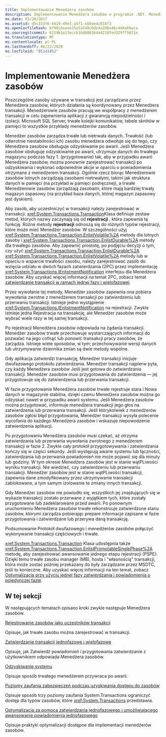 ```yaml
---
title: Implementowanie Menedżera zasobów
description: Implementowanie Menedżera zasobów w programie .NET. Menedżer zasobów zarządza zasobami używanymi w transakcjach. Menedżer transakcji koordynuje akcje Menedżera zasobów.
ms.date: 03/30/2017
ms.assetid: d5c153f6-4419-49e3-a5f1-a50ae4c81bf3
ms.openlocfilehash: bf40c6eaee35a5a548c6de4a286e46c4d4a66aca
ms.sourcegitcommit: 6219b1e1feccb16d88656444210fed3297f5611e
ms.translationtype: MT
ms.contentlocale: pl-PL
ms.lasthandoff: 06/22/2020
ms.locfileid: "85141852"
---
```

# <a name="implementing-a-resource-manager"></a>Implementowanie Menedżera zasobów
Poszczególne zasoby używane w transakcji jest zarządzane przez Menedżera zasobów, których działania są koordynowany przez Menedżera transakcji. Menedżerowie zasobów pracują we współpracy z menedżerem transakcji w celu zapewnienia aplikacji z gwarancją niepodzielności i izolacji. Microsoft SQL Server, trwałe kolejki komunikatów, tabele skrótów w pamięci to wszystkie przykłady menedżerów zasobów.  
  
 Menedżer zasobów zarządza trwałe lub nietrwała danych. Trwałość (lub odwrotnie niestabilności ich) zasobu menedżera odwołuje się do tego, czy Menedżera zasobów obsługuje odzyskiwanie po awarii. Jeśli Menedżera zasobów obsługuje odzyskiwanie po awarii, utrzymuje danych do trwałego magazynu podczas fazy 1. (przygotowanie) tak, aby w przypadku awarii Menedżera zasobów, można ponownie zarejestrować transakcji po odzyskiwania i wykonać odpowiednie akcje w oparciu o powiadomienia otrzymane z menedżerem transakcji. Ogólnie rzecz biorąc Menedżerowie zasobów lotnych zarządzają zasobami nietrwałymi, takimi jak struktura danych w pamięci (na przykład w pamięci podręcznej), a trwałe Menedżerowie zasobów zarządzają zasobami, które mają bardziej trwały magazyn zapasowy (na przykład baza danych, której magazyn zapasowy jest dyskiem).  
  
 Aby zasób, aby uczestniczyć w transakcji należy zarejestrować w transakcji. <xref:System.Transactions.Transaction>Klasa definiuje zestaw metod, których nazwy zaczynają się od **rejestracji** , która zapewnia tę funkcję. Różne metody **rejestracji** odnoszą się do różnych typów rejestracji, które może mieć Menedżer zasobów. W szczególności użyj <xref:System.Transactions.Transaction.EnlistVolatile%2A> metody dla lotnych zasoby i <xref:System.Transactions.Transaction.EnlistDurable%2A> metody dla trwałego zasobów. Aby zapewnić prostotę, po podjęciu decyzji o tym, czy użyć <xref:System.Transactions.Transaction.EnlistDurable%2A> <xref:System.Transactions.Transaction.EnlistVolatile%2A> metody lub w oparciu o wsparcie trwałości zasobu, należy zarejestrować zasób do wzięcia udziału w dwóch fazach zatwierdzania (2PC) przez implementację <xref:System.Transactions.IEnlistmentNotification> interfejsu dla Menedżera zasobów. Aby uzyskać więcej informacji na temat 2PC, zobacz temat [zatwierdzanie transakcji w ramach jednej fazy i wielofazowej](committing-a-transaction-in-single-phase-and-multi-phase.md).  
  
 Przez wywołanie tej metody, Menedżer zasobów zapewnia ona pobiera wywołania zwrotne z menedżerem transakcji po zatwierdzeniu lub przerwaniu transakcji. Istnieje jedno wystąpienie <xref:System.Transactions.IEnlistmentNotification> na rejestracji. Zwykle istnieje jedna Rejestracja na transakcję, ale Menedżer zasobów może wybrać wiele razy w tej samej transakcji.  
  
 Po rejestracji Menedżera zasobów odpowiada na żądania transakcji. Menedżer zasobów trwałe przechowuje wystarczających informacji do pozwalać na jego cofnąć lub ponowić transakcji pracy zasobów, że zarządza. Istnieje wiele sposobów, w tym; przechowywanie wersji danych lub utrzymywanie dziennika zmian są dwie metody wspólne.  
  
 Gdy aplikacja zatwierdzi transakcję, Menedżer transakcji inicjuje dwufazowego protokołu zatwierdzania. Menedżer transakcji najpierw pyta, czy każdy Menedżera zasobów Jeśli jest gotowa do zatwierdzania transakcji. Menedżer zasobów musi przygotowania do zatwierdzenia — jej przygotowuje się do zatwierdzenia lub przerwania transakcji.  
  
 W fazie przygotowanie Menedżera zasobów trwałe rejestruje stara i Nowa danych w magazynie stabilna, dzięki czemu Menedżera zasobów można go odzyskać nawet w przypadku awarii systemu. Jeśli Menedżera zasobów można przygotować, informuje menedżera transakcji jego głos na zatwierdzenia lub przerwania transakcji. Jeśli którykolwiek z menedżerów zasobów zgłosi błąd przygotowania, Menedżer transakcji wysyła polecenie wycofania do każdego Menedżera zasobów i wskazuje niepowodzenie zatwierdzenia aplikacji.  
  
 Po przygotowaniu Menedżera zasobów musi czekać, aż otrzyma zatwierdzania lub przerwania wywołania zwrotnego z menedżerem transakcji w fazie 2. Zwykle cały protokół przygotowywania i zatwierdzania kończy się w części sekundy. Jeśli występują awarie systemu lub łączności, zatwierdzania lub przerwania powiadomień nie może pojawić się dla minuty lub godziny. W tym okresie Menedżera zasobów jest w stanie wątPLiwości wyniku transakcji. Nie wiedzieć, czy zatwierdzeniu lub przerwaniu transakcji. Menedżer zasobów jest w stanie wątPLiwości transakcji, zapewnia dane zmodyfikowany przez utrzymywanie transakcji zablokowane, a tym samym izolowanie te zmiany innych transakcji.  
  
 Gdy Menedżer zasobów nie powiodło się, wszystkich jej znajdujących się w wykazie transakcji zostało przerwane z wyjątkiem tych, które zostały przygotowane lub zadeklarowane przed awarii. Po ponownym uruchomieniu Menedżera zasobów trwałe rekonstruuje zatwierdzone stanu zasobów, którymi zarządza pobierając prepare informacje zapisane w fazie przygotowania i zatwierdzane lub przerywa daną transakcję.  
  
 Podsumowanie Protokół dwufazowego i menedżerów zasobów połączyć wykonywanie transakcji częściowych i trwałe.  
  
 <xref:System.Transactions.Transaction> Klasa udostępnia także <xref:System.Transactions.Transaction.EnlistPromotableSinglePhase%2A> metodę, aby zarejestrować awansowanie jednego etapu rejestracji (PSPE). Dzięki temu trwałe zasobu manager (MB), hosta i "własnością" transakcji, która może zostać później przekazany do były zarządzane przez MSDTC, jeśli to konieczne. Aby uzyskać więcej informacji na ten temat, zobacz [Optymalizacja przy użyciu jednej fazy zatwierdzania i powiadomienia o pojedynczej fazie](optimization-spc-and-promotable-spn.md).  
  
## <a name="in-this-section"></a>W tej sekcji  
 W następujących tematach opisano kroki zwykle następuje Menedżera zasobów.  
  
 [Rejestrowanie zasobów jako uczestników transakcji](enlisting-resources-as-participants-in-a-transaction.md)  
  
 Opisuje, jak trwałe zasobu można zarejestrować w transakcji.  
  
 [Zatwierdzanie transakcji jednofazowe i wielofazowe](committing-a-transaction-in-single-phase-and-multi-phase.md)  
  
 Opisuje, jak Zatwierdź powiadomień i przygotowania zatwierdzanie z użytkownikiem odpowiada Menedżera zasobów.  
  
 [Odzyskiwanie systemu](performing-recovery.md)  
  
 Opisuje sposób trwałego menedżerem przywraca po awarii.  
  
 [Poziomy zaufania zabezpieczeń podczas uzyskiwania dostępu do zasobów](security-trust-levels-in-accessing-resources.md)  
  
 Opisuje sposób trzy poziomy zaufania System.Transactions ograniczyć dostęp dla typów zasobów, które <xref:System.Transactions> przedstawia.  
  
 [Optymalizacja za pomocą zatwierdzania jednofazowego i umożliwiającego awansowanie powiadomienia jednofazowego](optimization-spc-and-promotable-spn.md)  
  
 Opisuje praktyki optymalizacji dostępne dla implementacji menedżerów zasobów.
